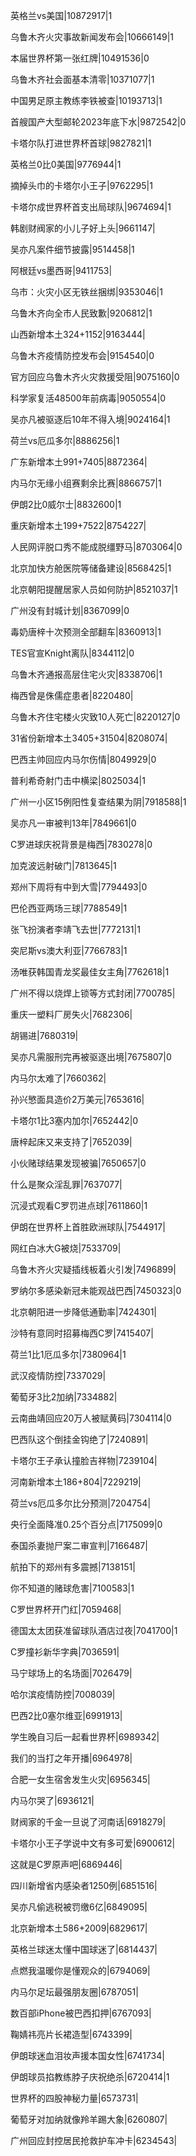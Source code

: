 英格兰vs美国|10872917|1

乌鲁木齐火灾事故新闻发布会|10666149|1

本届世界杯第一张红牌|10491536|0

乌鲁木齐社会面基本清零|10371077|1

中国男足原主教练李铁被查|10193713|1

首艘国产大型邮轮2023年底下水|9872542|0

卡塔尔队打进世界杯首球|9827821|1

英格兰0比0美国|9776944|1

摘掉头巾的卡塔尔小王子|9762295|1

卡塔尔成世界杯首支出局球队|9674694|1

韩剧财阀家的小儿子好上头|9661147|

吴亦凡案件细节披露|9514458|1

阿根廷vs墨西哥|9411753|

乌市：火灾小区无铁丝捆绑|9353046|1

乌鲁木齐向全市人民致歉|9206812|1

山西新增本土324+1152|9163444|

乌鲁木齐疫情防控发布会|9154540|0

官方回应乌鲁木齐火灾救援受阻|9075160|0

科学家复活48500年前病毒|9050554|0

吴亦凡被驱逐后10年不得入境|9024164|1

荷兰vs厄瓜多尔|8886256|1

广东新增本土991+7405|8872364|

内马尔无缘小组赛剩余比赛|8866757|1

伊朗2比0威尔士|8832600|1

重庆新增本土199+7522|8754227|

人民网评脱口秀不能成脱缰野马|8703064|0

北京加快方舱医院等储备建设|8568425|1

北京朝阳提醒居家人员如何防护|8521037|1

广州没有封城计划|8367099|0

毒奶唐梓十次预测全部翻车|8360913|1

TES官宣Knight离队|8344112|0

乌鲁木齐通报高层住宅火灾|8338706|1

梅西曾是侏儒症患者|8220480|

乌鲁木齐住宅楼火灾致10人死亡|8220127|0

31省份新增本土3405+31504|8208074|

巴西主帅回应内马尔伤情|8049929|0

普利希奇射门击中横梁|8025034|1

广州一小区15例阳性复查结果为阴|7918588|1

吴亦凡一审被判13年|7849661|0

C罗进球庆祝背景是梅西|7830278|0

加克波远射破门|7813645|1

郑州下周将有中到大雪|7794493|0

巴伦西亚两场三球|7788549|1

张飞扮演者李靖飞去世|7772131|1

突尼斯vs澳大利亚|7766783|1

汤唯获韩国青龙奖最佳女主角|7762618|1

广州不得以烧焊上锁等方式封闭|7700785|

重庆一塑料厂房失火|7682306|

胡锡进|7680319|

吴亦凡需服刑完再被驱逐出境|7675807|0

内马尔太难了|7660362|

孙兴慜面具造价2万美元|7653616|

卡塔尔1比3塞内加尔|7652442|0

唐梓起床又来支持了|7652039|

小伙赌球结果发现被骗|7650657|0

什么是聚众淫乱罪|7637077|

沉浸式观看C罗罚进点球|7611860|1

伊朗在世界杯上首胜欧洲球队|7544917|

网红白冰大G被烧|7533709|

乌鲁木齐火灾疑插线板着火引发|7496899|

罗纳尔多感染新冠未能观战巴西|7450323|0

北京朝阳进一步降低通勤率|7424301|

沙特有意同时招募梅西C罗|7415407|

荷兰1比1厄瓜多尔|7380964|1

武汉疫情防控|7337029|

葡萄牙3比2加纳|7334882|

云南曲靖回应20万人被赋黄码|7304114|0

巴西队这个倒挂金钩绝了|7240891|

卡塔尔王子承认撞脸吉祥物|7239104|

河南新增本土186+804|7229219|

荷兰vs厄瓜多尔比分预测|7204754|

央行全面降准0.25个百分点|7175099|0

泰国杀妻抛尸案二审宣判|7166487|

航拍下的郑州有多震撼|7138151|

你不知道的赌球危害|7100583|1

C罗世界杯开门红|7059468|

德国太太团获准留球队酒店过夜|7041700|1

C罗撞衫新华字典|7036591|

马宁球场上的名场面|7026479|

哈尔滨疫情防控|7008039|

巴西2比0塞尔维亚|6991913|

学生晚自习后一起看世界杯|6989342|

我们的当打之年开播|6964978|

合肥一女生宿舍发生火灾|6956345|

内马尔哭了|6936121|

财阀家的千金一旦说了河南话|6918279|

卡塔尔小王子学说中文有多可爱|6900612|

这就是C罗原声吧|6869446|

四川新增省内感染者1250例|6851516|

吴亦凡偷逃税被罚缴6亿|6849095|

北京新增本土586+2009|6829617|

英格兰球迷太懂中国球迷了|6814437|

点燃我温暖你是懂观众的|6794069|

内马尔足坛最强朋友圈|6787051|

数百部iPhone被巴西扣押|6767093|

鞠婧祎亮片长裙造型|6743399|

伊朗球迷血泪妆声援本国女性|6741734|

伊朗球员掐教练脖子庆祝绝杀|6720414|1

世界杯的四股神秘力量|6573731|

葡萄牙对加纳就像羚羊踢大象|6260807|

广州回应封控居民抢救护车冲卡|6234543|

